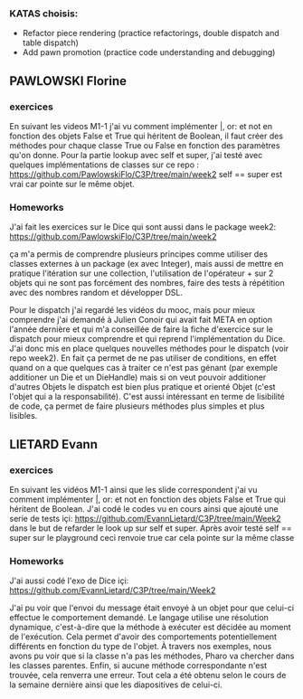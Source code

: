 ### KATAS choisis: 
- Refactor piece rendering (practice refactorings, double dispatch and table dispatch)
- Add pawn promotion (practice code understanding and debugging)
  
## PAWLOWSKI Florine 
### exercices 
En suivant les videos M1-1 j'ai vu comment implémenter |, or: et not en fonction des objets False et True qui héritent de Boolean, il faut créer des méthodes pour chaque classe True ou False en fonction des paramètres qu'on donne. 
Pour la partie lookup avec self et super, j'ai testé avec quelques implémentations de classes sur ce repo : https://github.com/PawlowskiFlo/C3P/tree/main/week2
self == super est vrai car pointe sur le même objet. 

### Homeworks 
J'ai fait les exercices sur le Dice qui sont aussi dans le package week2: 
https://github.com/PawlowskiFlo/C3P/tree/main/week2

ça m'a permis de comprendre plusieurs principes comme utiliser des classes externes à un package (ex avec Integer), mais aussi de mettre en pratique l'itération sur une collection, l'utilisation de l'opérateur + sur 2 objets qui ne sont pas forcément des nombres, faire des tests à répétition avec des nombres random et développer DSL. 

Pour le dispatch j'ai regardé les vidéos du mooc, mais pour mieux comprendre j'ai demandé à Julien Conoir qui avait fait META en option l'année dernière et qui m'a conseillée de faire la fiche d'exercice sur le dispatch pour mieux comprendre et qui reprend l'implémentation du Dice. 
J'ai donc mis en place quelques nouvelles méthodes pour le dispatch (voir repo week2). En fait ça permet de ne pas utiliser de conditions, en effet quand on a que quelques cas à traiter ce n'est pas génant (par exemple additioner un Die et un DieHandle) mais si on veut pouvoir additioner d'autres Objets le dispatch est bien plus pratique et orienté Objet (c'est l'objet qui a la responsabilité). C'est aussi intéressant en terme de lisibilité de code, ça permet de faire plusieurs méthodes plus simples et plus lisibles.  


## LIETARD Evann 

### exercices 
En suivant les vidéos M1-1 ainsi que les slide correspondent j'ai vu comment implémenter |, or: et not en fonction des objets False et True qui héritent de Boolean. 
J'ai codé le codes vu en cours ainsi que ajouté une serie de tests içi: https://github.com/EvannLietard/C3P/tree/main/Week2 dans le but de refarder le look up sur self et super.
Après avoir testé self == super sur le playground ceci renvoie true car cela pointe sur la même classe

### Homeworks

J'ai aussi codé l'exo de Dice içi: https://github.com/EvannLietard/C3P/tree/main/Week2

J'ai pu voir que l'envoi du message était envoyé à un objet pour que celui-ci effectue le comportement demandé.
Le langage utilise une résolution dynamique, c'est-à-dire que la méthode à exécuter est décidée au moment de l'exécution. Cela permet d'avoir des comportements potentiellement différents en fonction du type de l'objet. 
À travers nos exemples, nous avons pu voir que si la classe n'a pas les méthodes, Pharo va chercher dans les classes parentes. 
Enfin, si aucune méthode correspondante n'est trouvée, cela renverra une erreur.
Tout cela a été obtenu selon le cours de la semaine dernière ainsi que les diapositives de celui-ci.
